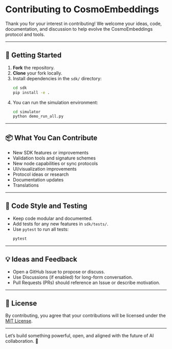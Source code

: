 # Contributing to CosmoEmbeddings

Thank you for your interest in contributing! We welcome your ideas, code, documentation, and discussion to help evolve the CosmoEmbeddings protocol and tools.

---

## 🚀 Getting Started

1. **Fork** the repository.
2. **Clone** your fork locally.
3. Install dependencies in the `sdk/` directory:
   ```bash
   cd sdk
   pip install -e .
   ```
4. You can run the simulation environment:
   ```bash
   cd simulator
   python demo_run_all.py
   ```

---

## 📦 What You Can Contribute

- New SDK features or improvements
- Validation tools and signature schemes
- New node capabilities or sync protocols
- UI/visualization improvements
- Protocol ideas or research
- Documentation updates
- Translations

---

## 🧪 Code Style and Testing

- Keep code modular and documented.
- Add tests for any new features in `sdk/tests/`.
- Use `pytest` to run all tests:
  ```bash
  pytest
  ```

---

## 💡 Ideas and Feedback

- Open a GitHub Issue to propose or discuss.
- Use Discussions (if enabled) for long-form conversation.
- Pull Requests (PRs) should reference an Issue or describe motivation.

---

## 🧾 License

By contributing, you agree that your contributions will be licensed under the [MIT License](LICENSE).

---

Let’s build something powerful, open, and aligned with the future of AI collaboration. 🤝
